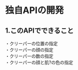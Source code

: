<html>
   <h1>独自APIの開発</h1>
   <h2>1.このAPIでできること</h2>
   <p>・クリーパーの位置の指定<br>・クリーパーの顔の指定<br>・クリーパーの数の指定<br>・クリーパーの顔と肌?の色の指定</p>

